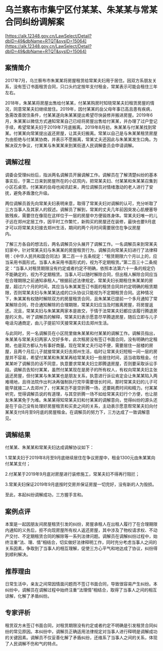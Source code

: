 # 乌兰察布市集宁区付某某、朱某某与常某合同纠纷调解案 

[https://alk.12348.gov.cn/LawSelect/Detail?dbID=49&dbName=RTQT&sysID=15064](https://alk.12348.gov.cn/LawSelect/Detail?dbID=49&dbName=RTQT&sysID=15064) 


## 案情简介 

2017年7月，乌兰察布市朱某某将房屋租赁给常某夫妇用于居住。因双方系朋友关系，没有签订书面租赁合同，只口头约定按年支付租金，常某表示可能会租住三年左右。                         
 
2018年，朱某某将房屋出售给付某某，付某某购房时知晓常某夫妇租赁房屋的情况，同意常某夫妇继续居住。2019年，因付某某的岳父母年事已高且患有疾病，急需改善居住条件，付某某遂向朱某某提出希望尽快装修并搬进房屋。2019年6月，朱某某以微信方式通知常某自己已经将房屋出售给付某某，并办理了过户登记手续，希望常某夫妇于2019年7月底搬离。2019年8月初，朱某某与付某某找到常某。付某某向常某提出返还房屋，让其夫妇搬离。常某以自己是与朱某某租赁房屋为由拒绝与付某某协商，并表示不愿搬离，常某丈夫还因此与朱某某发生口角。为解决双方争议，付某某与朱某某来到某街道人民调解委员会申请调解。 

## 调解过程 

调委会受理纠纷后，指派两名调解员开展调解工作。调解员在了解清楚纠纷的基本事实后，于第二日来到房屋所在的小区院内，把常某夫妇、付某某和朱某某召集到小区石桌旁。付某某的岳母也闻讯赶来，两位调解员对情绪激动的老人进行了安抚，避免矛盾激化升级。 
 
两位调解员首先向常某夫妇表明来意，取得了常某夫妇对调解的认可，充分听取了三方当事人及其家人的叙述。调解员了解到，常某的丈夫几年前因突发心肌梗塞导致残疾，需要住在像现在这样位于一层的房屋中方便锻炼身体。常某夫妇唯一的儿子远在郑州定居工作，因平时工作繁忙，新购买的房屋还在装修，最快也要9月底才可以将常某夫妇接去郑州生活，期间的两个月时间需要居住在争议房屋内。                              
 
了解三方各自的想法后，两名调解员分头展开了调解工作。一名调解员来到常某夫妇家中，针对常某夫妇与朱某某的房屋租赁行为，调解员向常某夫妇进行了法律释明：《中华人民共和国合同法》第二百一十五条规定：“租赁期限六个月以上的，应当采用书面形式。当事人未采用书面形式的，视为不定期租赁。”第二百三十二条规定：“当事人对租赁期限没有约定或者约定不明确，依照本法第六十一条的规定仍不能确定的，视为不定期租赁。当事人可以随时解除合同，但出租人解除合同应当在合理期限之前通知承租人。”根据前述法律规定，常某夫妇长期租住朱某某的房屋，超过六个月的时间，其应当与朱某某签订书面的租赁合同并约定明确的租赁期限，否则常某夫妇与朱某某达成的口头协议只能视为不定期租赁合同。这种情况下，朱某某有权随时解除双方的房屋租赁合同，且朱某某已提前一个多月通知了常某解除合同，符合通知解除的合理期限，常某夫妇应当及时搬离房屋，将房屋返还。况且，常某夫妇与朱某某两家本是故交，于情于法常某夫妇都应该履行腾退房屋的义务。听了调解员的解释，常某夫妇表示愿意尽早腾退房屋，随后立即与儿子电话沟通商定，由儿子提前10天接常某夫妇去郑州生活。       
 
与此同时，另一名调解员在小区院里做朱某某和付某某的调解工作。调解员指出，朱某某与常某夫妇两家人交好多年，此次租房没有签订书面合同，没有明确约定租期，也是双方都认为有事好商量。现在常某丈夫行动不便，需要居住一层楼的房屋，且两个月后儿子就接常某夫妇去郑州生活，临时让常某夫妇短租一间一层的房屋并不容易，希望付某某和朱某某再给常某夫妇一些居住时间，适当收取租金。付某某听了调解员的话不同意，执意要求常某夫妇立即腾退房屋，否则要采取诉讼手段。调解员告知付某某，虽然付某某现在是房子的所有权人，有权向常某夫妇主张返还房屋，但付某某与朱某某也是朋友关系，执意进行诉讼肯定会让朱某某陷入两难境地，且待法院作出判决再强制执行完毕需要很长时间，那时常某夫妇的儿子可能早就接二人去郑州了，付某某岂不是空折腾一场，还要耗费时间和精力。付某某听完，觉得调解员说的有道理，与其空折腾一场不如给常某夫妇行个方便，也让朋友朱某某免于为难。朱某某得知常某夫妇和付某某的调解意向，觉得纠纷的源头还是在于自己没有处理好房屋租赁和买卖之间的关系，主动表示愿意帮常某夫妇向付某某支付8月至9月底的房屋租金。在调解员的努力下，三方达成了一致调解意见。 

## 调解结果 

付某某、朱某某和常某夫妇达成调解协议如下：                                 
 
1.常某夫妇于2019年8月至9月底继续居住在争议房屋中，租金1300元由朱某某向付某某支付； 
 
2.付某某于2019年9月底对房屋进行装修施工，常某夫妇不得再行阻拦； 
 
3.常某夫妇保证2019年9月底按时交房并保证房屋一切完好，没有新的人为毁损。 
 
至此，本起纠纷调解成功，三方握手言和。 

## 案例点评 

本案是一起因朋友间房屋租赁引发的纠纷，房屋承租人在出租人履行了在合理期限内通知的义务后，拒不向现房屋所有权人返还房屋，其中涉及了物权请求权、不动产交付、不定期租赁合同的解除等一系列法律问题。调解员在调解纠纷过程中，始终注重“法、理、情”相结合，切实做好法律释明工作，同时充分考虑当事人之间的关系因素，争取到了当事人的相互理解，促使三方心平气和地达成了协议，纠纷得到顺利解决。 

## 推荐理由 

日常生活中，亲友之间常因情面问题而不签订书面合同，导致很容易产生纠纷。本纠纷中，调解员在调解过程中始终注重“法理情”相结合，取得了当事人之间的相互谅解，化解了矛盾纠纷。 

## 专家评析 

租赁双方未签订书面合同，对租赁期限没有约定或者约定不明确是引发租赁合同纠纷的常见原因。本纠纷中，调解员正确适用法律规定对当事人进行释明是调解成功的关键因素。调解员不仅妥善化解了矛盾纠纷，还维系了当事人之间的关系，体现了人民调解不伤和气的特点。 
